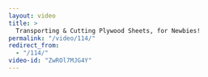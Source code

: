 ```yaml
---
layout: video
title: >
  Transporting & Cutting Plywood Sheets, for Newbies!
permalink: "/video/114/"
redirect_from:
  - "/114/"
video-id: "ZwROl7MJG4Y"
---
```

